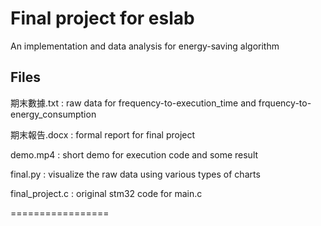 # Final project for eslab

An implementation and data analysis for energy-saving algorithm

## Files

期末數據.txt : raw data for frequency-to-execution_time and frquency-to-energy_consumption

期末報告.docx : formal report for final project

demo.mp4 : short demo for execution code and some result

final.py : visualize the raw data using various types of charts

final_project.c : original stm32 code for main.c

=================